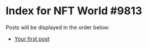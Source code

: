 # Index for NFT World #9813
Posts will be displayed in the order below:

- [Your first post](./001-first.md)

